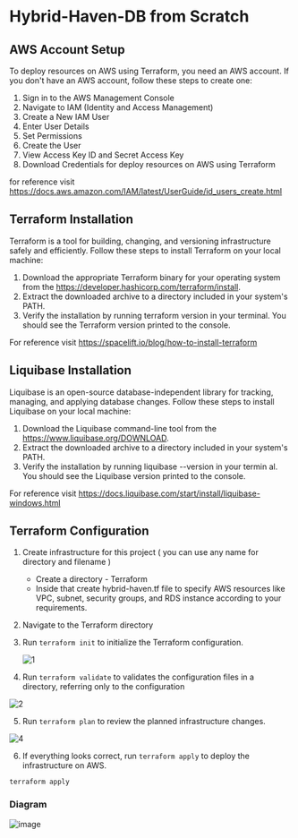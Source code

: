 # Hybrid-Haven-DB from Scratch

## AWS Account Setup

To deploy resources on AWS using Terraform, you need an AWS account. If you don't have an AWS account, follow these steps to create one:

1. Sign in to the AWS Management Console
2. Navigate to IAM (Identity and Access Management)
3. Create a New IAM User
4. Enter User Details    
5. Set Permissions
6. Create the User
7. View Access Key ID and Secret Access Key
8. Download Credentials for deploy resources on AWS using Terraform

for reference visit https://docs.aws.amazon.com/IAM/latest/UserGuide/id_users_create.html

## Terraform Installation

Terraform is a tool for building, changing, and versioning infrastructure safely and efficiently. Follow these steps to install Terraform on your local machine:

1. Download the appropriate Terraform binary for your operating system from the https://developer.hashicorp.com/terraform/install.
2. Extract the downloaded archive to a directory included in your system's PATH.
3. Verify the installation by running terraform version in your terminal. You should see the Terraform version printed to the console.

For reference visit https://spacelift.io/blog/how-to-install-terraform

## Liquibase Installation

Liquibase is an open-source database-independent library for tracking, managing, and applying database changes. Follow these steps to install Liquibase on your local machine:

1. Download the Liquibase command-line tool from the https://www.liquibase.org/DOWNLOAD.
2. Extract the downloaded archive to a directory included in your system's PATH.
3. Verify the installation by running liquibase --version in your termin al. You should see the Liquibase version printed to the console.

For reference visit https://docs.liquibase.com/start/install/liquibase-windows.html

## Terraform Configuration

1. Create infrastructure for this project ( you can use any name for directory and filename )

    - Create a directory - Terraform
    - Inside that create hybrid-haven.tf file to specify AWS resources like VPC, subnet, security groups, and RDS instance according to your requirements.

2. Navigate to the Terraform directory

3.  Run `terraform init` to initialize the Terraform configuration.

    ![1](https://github.com/Umang-Vadadoriya-BBD/Hybrid-Haven-DB/assets/160098615/e6c546b5-7014-4b54-b657-065c8b03baec)

4. Run `terraform validate` to validates the configuration files in a directory, referring only to the configuration

  ![2](https://github.com/Umang-Vadadoriya-BBD/Hybrid-Haven-DB/assets/160098615/85e5bfb7-ba80-4236-8b36-384cedbf9c5b)

5. Run `terraform plan` to review the planned infrastructure changes.

![4](https://github.com/Umang-Vadadoriya-BBD/Hybrid-Haven-DB/assets/160098615/2c6b8670-b6c8-428f-8b9a-2dc23f4403b5)
 
6. If everything looks correct, run `terraform apply` to deploy the infrastructure on AWS.

```
terraform apply
```
### Diagram

![image](https://github.com/Umang-Vadadoriya-BBD/Hybrid-Haven-DB/assets/160098615/a28c0537-bd60-44eb-ac78-bc06547e8005)